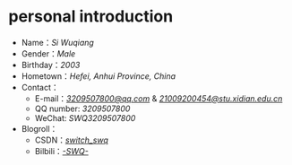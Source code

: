 # personal introduction
- Name：*Si Wuqiang*
- Gender：*Male*
- Birthday：*2003*
- Hometown：*Hefei, Anhui Province, China*
- Contact：
  - E\-mail：*3209507800@qq.com* & *21009200454@stu.xidian.edu.cn*
  - QQ number: *3209507800*
  - WeChat: *SWQ3209507800*
- Blogroll：
  - CSDN：*[switch_swq](https://blog.csdn.net/qq_32971095?type=blog)*
  - Bilbili：*[-SWQ-](https://space.bilibili.com/348651384)*
